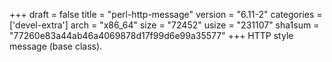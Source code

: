 +++
draft = false
title = "perl-http-message"
version = "6.11-2"
categories = ['devel-extra']
arch = "x86_64"
size = "72452"
usize = "231107"
sha1sum = "77260e83a44ab46a4069878d17f99d6e99a35577"
+++
HTTP style message (base class).